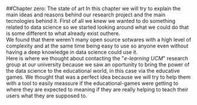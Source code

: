 ##Chapter zero: The state of art
In this chapter we will try to explain the main ideas and reasons behind our research project and the main tecnologies behind it.
First of all we knew we wanted to do something related to data science so we started looking around what we could do that is some different to what already exist outhere.  
We found that there weren't many open source sotwares with a high level of complexity and at the same time being
easy to use so anyone even without having a deep knowledge in data science could use it.  
Here is where we thought about contacting the "_e-learning UCM_" research group at our university because we saw an oportunity to bring the
power of the data science to the educational world, in this case via the educative games. We thought that was a perfect idea because we will
try to help them with a tool to easily meassure if the educational-games were getting to where they are expected to meaning if they are really helping 
to teach their users what they are supposed to.
